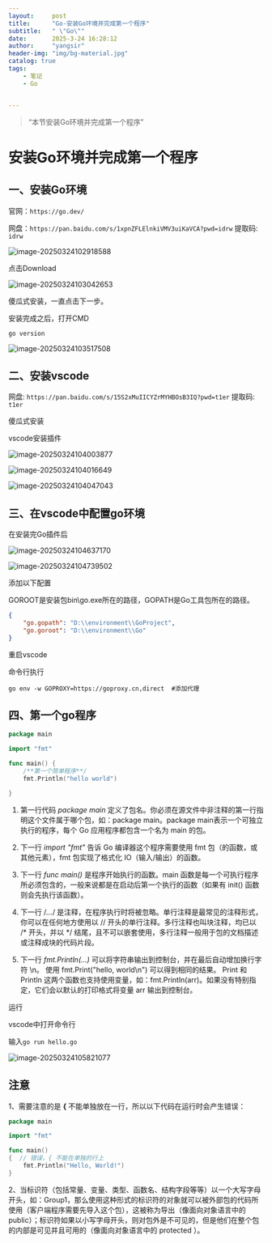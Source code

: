 ```yaml
---
layout:     post
title:      "Go-安装Go环境并完成第一个程序"
subtitle:   " \"Go\""
date:       2025-3-24 16:28:12
author:     "yangsir"
header-img: "img/bg-material.jpg"
catalog: true
tags:
    - 笔记
    - Go


---
```


> “本节安装Go环境并完成第一个程序”


<p id = "build"></p>

# 安装Go环境并完成第一个程序





## 一、安装Go环境

官网：`https://go.dev/`

网盘：`https://pan.baidu.com/s/1xpnZFLElnkiVMV3uiKaVCA?pwd=idrw` 提取码: `idrw` 

![image-20250324102918588](\img\image-20250324102918588.png)



点击Download

![image-20250324103042653](\img\image-20250324103042653.png)



傻瓜式安装，一直点击下一步。

安装完成之后，打开CMD

```shell
go version
```

![image-20250324103517508](\img\image-20250324103517508.png)



## 二、安装vscode

网盘: `https://pan.baidu.com/s/15S2xMuIICYZrMYHBOsB3IQ?pwd=t1er` 提取码: `t1er` 

傻瓜式安装

vscode安装插件

![image-20250324104003877](\img\image-20250324104003877.png)

![image-20250324104016649](\img\image-20250324104016649.png)

![image-20250324104047043](\img\image-20250324104047043.png)





## 三、在vscode中配置go环境

在安装完Go插件后

![image-20250324104637170](\img\image-20250324104637170.png)

![image-20250324104739502](\img\image-20250324104739502.png)

添加以下配置

 GOROOT是安装包bin\go.exe所在的路径，GOPATH是Go工具包所在的路径。

```json
{
    "go.gopath": "D:\\environment\\GoProject",
    "go.goroot": "D:\\environment\\Go"
}
```



重启vscode

命令行执行

```shell
go env -w GOPROXY=https://goproxy.cn,direct  #添加代理
```



## 四、第一个go程序

```go
package main

import "fmt"

func main() {
	/**第一个简单程序**/
	fmt.Println("hello world")

}
```

1. 第一行代码 *package main* 定义了包名。你必须在源文件中非注释的第一行指明这个文件属于哪个包，如：package main。package main表示一个可独立执行的程序，每个 Go 应用程序都包含一个名为 main 的包。

2. 下一行 *import "fmt"* 告诉 Go 编译器这个程序需要使用 fmt 包（的函数，或其他元素），fmt 包实现了格式化 IO（输入/输出）的函数。

3. 下一行 *func main()* 是程序开始执行的函数。main 函数是每一个可执行程序所必须包含的，一般来说都是在启动后第一个执行的函数（如果有 init() 函数则会先执行该函数）。

4. 下一行 /*...*/ 是注释，在程序执行时将被忽略。单行注释是最常见的注释形式，你可以在任何地方使用以 // 开头的单行注释。多行注释也叫块注释，均已以 /* 开头，并以 */ 结尾，且不可以嵌套使用，多行注释一般用于包的文档描述或注释成块的代码片段。

5. 下一行 *fmt.Println(...)* 可以将字符串输出到控制台，并在最后自动增加换行字符 \n。
   使用 fmt.Print("hello, world\n") 可以得到相同的结果。
   Print 和 Println 这两个函数也支持使用变量，如：fmt.Println(arr)。如果没有特别指定，它们会以默认的打印格式将变量 arr 输出到控制台。

   



运行

vscode中打开命令行

输入`go run hello.go`

![image-20250324105821077](\img\image-20250324105821077.png)



## 注意

1、需要注意的是 **{** 不能单独放在一行，所以以下代码在运行时会产生错误：

```go
package main

import "fmt"

func main()  
{  // 错误，{ 不能在单独的行上
    fmt.Println("Hello, World!")
}
```

2、当标识符（包括常量、变量、类型、函数名、结构字段等等）以一个大写字母开头，如：Group1，那么使用这种形式的标识符的对象就可以被外部包的代码所使用（客户端程序需要先导入这个包），这被称为导出（像面向对象语言中的 public）；标识符如果以小写字母开头，则对包外是不可见的，但是他们在整个包的内部是可见并且可用的（像面向对象语言中的 protected ）。
